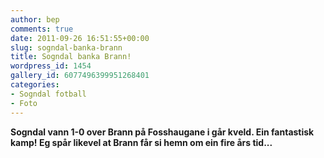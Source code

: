 ```yaml
---
author: bep
comments: true
date: 2011-09-26 16:51:55+00:00
slug: sogndal-banka-brann
title: Sogndal banka Brann!
wordpress_id: 1454
gallery_id: 6077496399951268401
categories:
- Sogndal fotball
- Foto
---
```


**Sogndal vann 1-0 over Brann på Fosshaugane i går kveld. Ein fantastisk kamp! Eg spår likevel at Brann får si hemn om ein fire års tid...**

